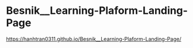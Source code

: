 # Besnik__Learning-Plaform-Landing-Page

https://hanhtran0311.github.io/Besnik__Learning-Plaform-Landing-Page/

